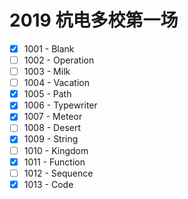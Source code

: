 # 2019 杭电多校第一场

- [x] 1001 - Blank
- [ ] 1002 - Operation
- [ ] 1003 - Milk
- [ ] 1004 - Vacation
- [x] 1005 - Path     
- [x] 1006 - Typewriter
- [x] 1007 - Meteor
- [ ] 1008 - Desert
- [x] 1009 - String
- [ ] 1010 - Kingdom 
- [x] 1011 - Function
- [ ] 1012 - Sequence
- [x] 1013 - Code
